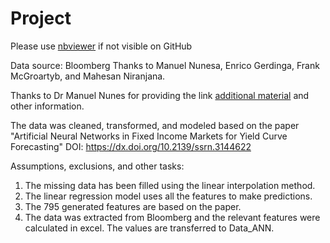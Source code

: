 # Project


Please use [nbviewer]([url](https://nbviewer.org/)https://nbviewer.org/) if not visible on GitHub


Data source: Bloomberg
Thanks to Manuel Nunesa, Enrico Gerdinga, Frank McGroartyb, and Mahesan Niranjana. 

Thanks to Dr Manuel Nunes for providing the link [additional material]([url](https://eprints.soton.ac.uk/425965/)https://eprints.soton.ac.uk/425965/) and other information.

The data was cleaned, transformed, and modeled based on the paper "Artificial Neural Networks in Fixed Income Markets for Yield Curve Forecasting" DOI: https://dx.doi.org/10.2139/ssrn.3144622

Assumptions, exclusions, and other tasks:

1. The missing data has been filled using the linear interpolation method.
2. The linear regression model uses all the features to make predictions.
3. The 795 generated features are based on the paper.
4. The data was extracted from Bloomberg and the relevant features were calculated in excel. The values are transferred to Data_ANN.

